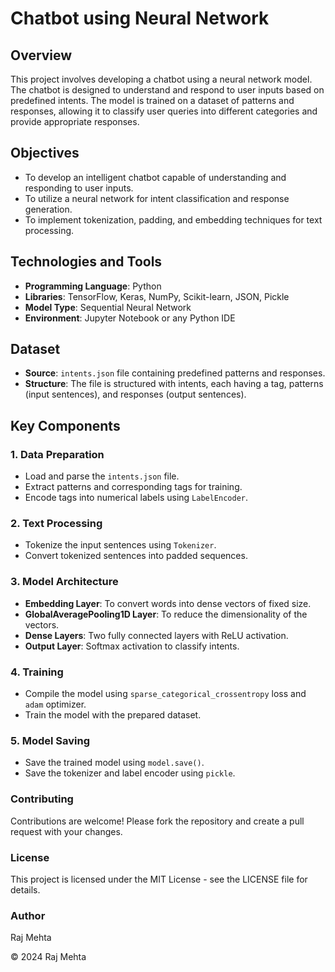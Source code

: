 # Chatbot using Neural Network

## Overview
This project involves developing a chatbot using a neural network model. The chatbot is designed to understand and respond to user inputs based on predefined intents. The model is trained on a dataset of patterns and responses, allowing it to classify user queries into different categories and provide appropriate responses.

## Objectives
- To develop an intelligent chatbot capable of understanding and responding to user inputs.
- To utilize a neural network for intent classification and response generation.
- To implement tokenization, padding, and embedding techniques for text processing.

## Technologies and Tools
- **Programming Language**: Python
- **Libraries**: TensorFlow, Keras, NumPy, Scikit-learn, JSON, Pickle
- **Model Type**: Sequential Neural Network
- **Environment**: Jupyter Notebook or any Python IDE

## Dataset
- **Source**: `intents.json` file containing predefined patterns and responses.
- **Structure**: The file is structured with intents, each having a tag, patterns (input sentences), and responses (output sentences).

## Key Components
### 1. Data Preparation
- Load and parse the `intents.json` file.
- Extract patterns and corresponding tags for training.
- Encode tags into numerical labels using `LabelEncoder`.

### 2. Text Processing
- Tokenize the input sentences using `Tokenizer`.
- Convert tokenized sentences into padded sequences.

### 3. Model Architecture
- **Embedding Layer**: To convert words into dense vectors of fixed size.
- **GlobalAveragePooling1D Layer**: To reduce the dimensionality of the vectors.
- **Dense Layers**: Two fully connected layers with ReLU activation.
- **Output Layer**: Softmax activation to classify intents.

### 4. Training
- Compile the model using `sparse_categorical_crossentropy` loss and `adam` optimizer.
- Train the model with the prepared dataset.

### 5. Model Saving
- Save the trained model using `model.save()`.
- Save the tokenizer and label encoder using `pickle`.

### Contributing
Contributions are welcome! Please fork the repository and create a pull request with your changes.

### License
This project is licensed under the MIT License - see the LICENSE file for details.

### Author
Raj Mehta

© 2024 Raj Mehta
